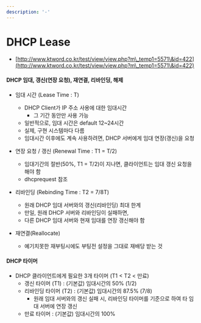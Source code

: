 ```yaml
---
description: '-'
---
```


# DHCP Lease

* [http://www.ktword.co.kr/test/view/view.php?m\_temp1=5571\&id=422](http://www.ktword.co.kr/test/view/view.php?m\_temp1=5571\&id=422)

#### DHCP 임대, 갱신(연장 요청), 재연결, 리바인딩, 해제&#x20;

* 임대 시간 (Lease Time : T)
  * DHCP Client가 IP 주소 사용에 대한 임대시간&#x20;
    * 그 기간 동안만 사용 가능
  * 일반적으로, 임대 시간은 default 12\~24시간&#x20;
  * 실제, 구현 시스템마다 다름&#x20;
  * 임대시간 이후에도 계속 사용하려면, DHCP 서버에게 임대 연장(갱신)을 요청



* 연장 요청 / 갱신 (Renewal Time : T1 = T/2)
  * 임대기간의 절반(50%, T1 = T/2)이 지나면, 클라이언트는 임대 갱신 요청을 해야 함
  * dhcprequest 참조&#x20;



* 리바인딩 (Rebinding Time : T2 = 7/8T)
  * 원래 DHCP 임대 서버와의 갱신(리바인딩) 최대 한계
  * 만일, 원래 DHCP 서버와 리바인딩이 실패하면,
  * 다른 DHCP 임대 서버와 현재 임대를 연장 갱신해야 함&#x20;



* 재연결(Reallocate)
  * 예기치못한 재부팅시에도 부팅전 설정을 그대로 재배당 받는 것&#x20;



#### DHCP 타이머&#x20;

* DHCP 클라이언트에게 필요한 3개 타이머 (T1 < T2 < 만료)
  * 갱신 타이머 (T1) : (기본값) 임대시간의 50% (1/2)
  * 리바인딩 타이머 (T2) : (기본값) 임대시간의 87.5% (7/8)
    * 원래 임대 서버와의 갱신 실패 시, 리바인딩 타이머를 기준으로 하여 타 임대 서버에 연장 갱신
  * 만료 타이머 : (기본값) 임대시간의 100%



